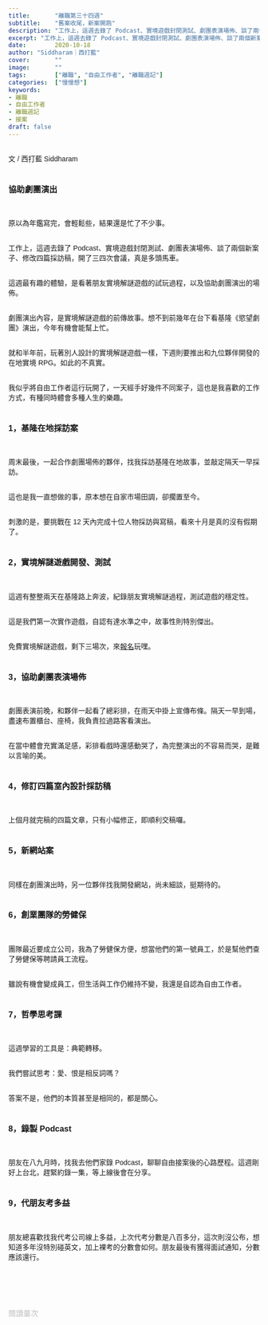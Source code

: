```yaml
---
title:       "離職第三十四週"
subtitle:    "舊案收尾，新案開跑"
description: "工作上，這週去錄了 Podcast、實境遊戲封閉測試、劇團表演場佈、談了兩個新案子、修改四篇採訪稿，開了三四次會議，真是多頭馬車..."
excerpt: "工作上，這週去錄了 Podcast、實境遊戲封閉測試、劇團表演場佈、談了兩個新案子、修改四篇採訪稿，開了三四次會議，真是多頭馬車..."
date:        2020-10-18
author: "Siddharam｜西打藍"
cover:       ""
image:       ""
tags:        ["離職", "自由工作者", "離職週記"]
categories:  ["慢慢想"]
keywords:
- 離職
- 自由工作者
- 離職週記
- 接案
draft: false
---
```


<article style="font-family: 'Noto Sans TC', '微軟正黑體', sans-serif; font-weight: 300;">

<br>文 / 西打藍 Siddharam<br><br>

<h3 class="article-h1-color">協助劇團演出</h3><br>

原以為年鑑寫完，會輕鬆些，結果還是忙了不少事。<br><br>

工作上，這週去錄了 Podcast、實境遊戲封閉測試、劇團表演場佈、談了兩個新案子、修改四篇採訪稿，開了三四次會議，真是多頭馬車。<br><br>

這週最有趣的體驗，是看著朋友實境解謎遊戲的試玩過程，以及協助劇團演出的場佈。<br><br>

劇團演出內容，是實境解謎遊戲的前傳故事。想不到前幾年在台下看基隆《慾望劇團》演出，今年有機會能幫上忙。<br><br>

就和半年前，玩著別人設計的實境解謎遊戲一樣，下週則要推出和九位夥伴開發的在地實境 RPG。如此的不真實。<br><br>

我似乎將自由工作者這行玩開了，一天經手好幾件不同案子，這也是我喜歡的工作方式，有種同時體會多種人生的樂趣。<br><br>


<h3 class="article-h1-color">1，基隆在地採訪案</h3><br>

周末最後，一起合作劇團場佈的夥伴，找我採訪基隆在地故事，並敲定隔天一早採訪。<br><br>

這也是我一直想做的事，原本想在自家市場田調，卻擱置至今。<br><br>

刺激的是，要挑戰在 12 天內完成十位人物採訪與寫稿，看來十月是真的沒有假期了。<br><br>


<h3 class="article-h1-color">2，實境解謎遊戲開發、測試</h3><br>

這週有整整兩天在基隆路上奔波，紀錄朋友實境解謎過程，測試遊戲的穩定性。<br><br>

這是我們第一次實作遊戲，自認有達水準之中，故事性則特別傑出。<br><br>

免費實境解謎遊戲，剩下三場次，來<a href="https://forms.gle/AHmQN8NVS2D4DSwn8" target="_blank">報名</a>玩嘿。<br><br>


<h3 class="article-h1-color">3，協助劇團表演場佈</h3><br>

劇團表演前晚，和夥伴一起看了總彩排，在雨天中掛上宣傳布條。隔天一早到場，盡速布置櫃台、座椅，我負責拉過路客看演出。<br><br>

在當中體會充實滿足感，彩排看戲時還感動哭了，為完整演出的不容易而哭，是難以言喻的美。<br><br>


<h3 class="article-h1-color">4，修訂四篇室內設計採訪稿</h3><br>

上個月就完稿的四篇文章，只有小幅修正，即順利交稿囉。<br><br>


<h3 class="article-h1-color">5，新網站案</h3><br>

同樣在劇團演出時，另一位夥伴找我開發網站，尚未細談，挺期待的。<br><br>


<h3 class="article-h1-color">6，創業團隊的勞健保</h3><br>

團隊最近要成立公司，我為了勞健保方便，想當他們的第一號員工，於是幫他們查了勞健保等聘請員工流程。<br><br>

雖說有機會變成員工，但生活與工作仍維持不變，我還是自認為自由工作者。<br><br>


<h3 class="article-h1-color">7，哲學思考課</h3><br>

這週學習的工具是：典範轉移。<br><br>

我們嘗試思考：愛、恨是相反詞嗎？<br><br>

答案不是，他們的本質甚至是相同的，都是關心。<br><br>



<h3 class="article-h1-color">8，錄製 Podcast</h3><br>

朋友在八九月時，找我去他們家錄 Podcast，聊聊自由接案後的心路歷程。這週剛好上台北，趕緊約錄一集，等上線後會在分享。<br><br>



<h3 class="article-h1-color">9，代朋友考多益</h3><br>

朋友總喜歡找我代考公司線上多益，上次代考分數是八百多分，這次則沒公布，想知道多年沒特別碰英文，加上裸考的分數會如何。朋友最後有獲得面試通知，分數應該還行。<br><br>




<br><br><br>

</article>

<div style="color: #bfbfbf; font-size: 15px;" id="busuanzi_container_page_pv">
  閱讀量<span id="busuanzi_value_page_pv"></span>次
</div>




<script src="../../js/post.js"></script>




